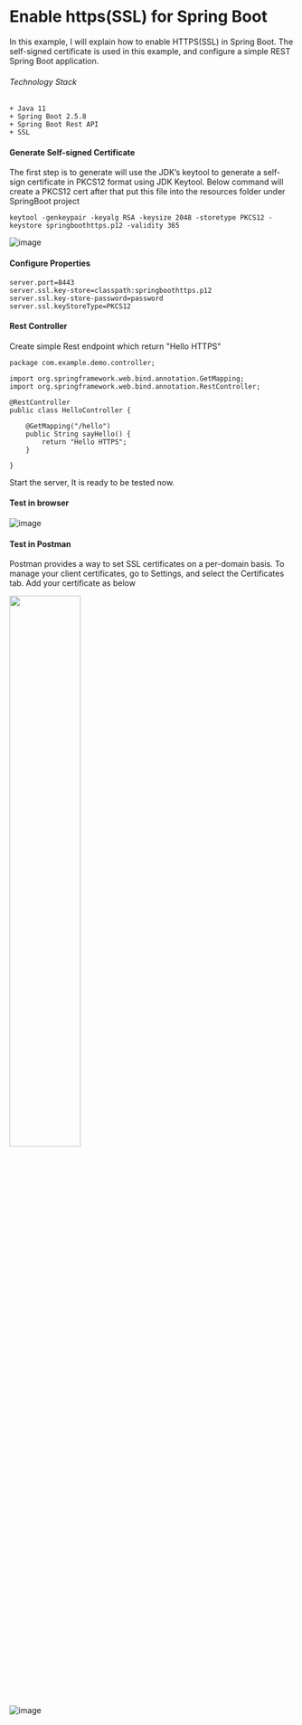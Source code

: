 # Enable https(SSL) for Spring Boot

In this example, I will explain how to enable HTTPS(SSL) in Spring Boot. The self-signed certificate is used in this example, and configure a simple REST Spring Boot application.


###### Technology Stack
```
+ Java 11
+ Spring Boot 2.5.8
+ Spring Boot Rest API
+ SSL
```

#### Generate Self-signed Certificate
The first step is to generate will use the JDK’s keytool to generate a self-sign certificate in PKCS12 format using JDK Keytool. Below command will create a PKCS12 cert after that  put this file into the resources folder under SpringBoot project 
```
keytool -genkeypair -keyalg RSA -keysize 2048 -storetype PKCS12 -keystore springboothttps.p12 -validity 365
```
![image](https://user-images.githubusercontent.com/67745525/147640548-75270a22-b86a-4b13-941d-5926ce8673ad.png)

#### Configure Properties
```
server.port=8443
server.ssl.key-store=classpath:springboothttps.p12
server.ssl.key-store-password=password
server.ssl.keyStoreType=PKCS12
```

#### Rest Controller
Create simple Rest endpoint which return "Hello HTTPS"
```
package com.example.demo.controller;

import org.springframework.web.bind.annotation.GetMapping;
import org.springframework.web.bind.annotation.RestController;

@RestController
public class HelloController {
	
    @GetMapping("/hello")
    public String sayHello() { 
        return "Hello HTTPS";
    }

}
```
Start the server, It is ready to be tested now.</br>
#### Test in browser

![image](https://user-images.githubusercontent.com/67745525/147722352-39f9a9be-f82d-42a1-a936-c56cd9218e5d.png)

#### Test in Postman
Postman provides a way to set SSL certificates on a per-domain basis. To manage your client certificates, go to Settings, and select the Certificates tab. Add your certificate as below

<img src="https://user-images.githubusercontent.com/67745525/147722035-aa7a317a-153c-48bd-a464-ca0fc8de3e33.png" width="50%" height="50%">

![image](https://user-images.githubusercontent.com/67745525/147722490-a5856ecb-2452-442e-a68f-68d29174f6d3.png)


